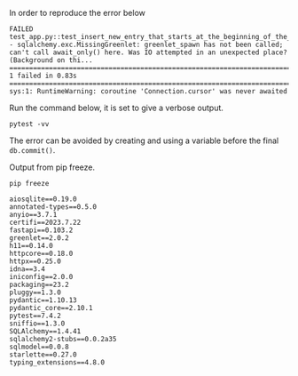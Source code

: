 In order to reproduce the error below
```
FAILED test_app.py::test_insert_new_entry_that_starts_at_the_beginning_of_the_file - sqlalchemy.exc.MissingGreenlet: greenlet_spawn has not been called; can't call await_only() here. Was IO attempted in an unexpected place? (Background on thi...
======================================================================= 1 failed in 0.83s ========================================================================
sys:1: RuntimeWarning: coroutine 'Connection.cursor' was never awaited
```

Run the command below, it is set to give a verbose output.

```shell
pytest -vv
```


The error can be avoided by creating and using a variable before the final `db.commit()`.



Output from pip freeze.
```shell
pip freeze

aiosqlite==0.19.0
annotated-types==0.5.0
anyio==3.7.1
certifi==2023.7.22
fastapi==0.103.2
greenlet==2.0.2
h11==0.14.0
httpcore==0.18.0
httpx==0.25.0
idna==3.4
iniconfig==2.0.0
packaging==23.2
pluggy==1.3.0
pydantic==1.10.13
pydantic_core==2.10.1
pytest==7.4.2
sniffio==1.3.0
SQLAlchemy==1.4.41
sqlalchemy2-stubs==0.0.2a35
sqlmodel==0.0.8
starlette==0.27.0
typing_extensions==4.8.0
```